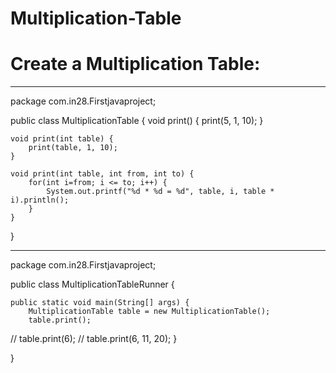 # Multiplication-Table
# Create a Multiplication Table:

--------------------------------------------------------------------------
package com.in28.Firstjavaproject;

public class MultiplicationTable {
	void print() {
		print(5, 1, 10);
	}

	void print(int table) {
		print(table, 1, 10);
	}

	void print(int table, int from, int to) {
		for(int i=from; i <= to; i++) {
			System.out.printf("%d * %d = %d", table, i, table * i).println();
		}
	}
}



-------------------------------------------------------------------------------
package com.in28.Firstjavaproject;

public class MultiplicationTableRunner {

	public static void main(String[] args) {
		MultiplicationTable table = new MultiplicationTable();
		table.print();
//		table.print(6);
//		table.print(6, 11, 20);
	}

}
